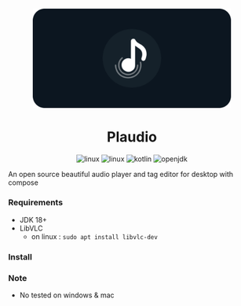<p style="text-align: center;">
<img width="80%" src="banner.png" alt=""/>
</p>

<h1 align="center">Plaudio</h1>

<p style="text-align: center;">
<img src="https://img.shields.io/badge/Linux-FCC624?style=for-the-badge&logo=linux&logoColor=black" alt="linux" />
<img src="https://img.shields.io/badge/Windows-0078D6?style=for-the-badge&logo=windows&logoColor=white" alt="linux" />
<img src="https://img.shields.io/badge/kotlin-%237F52FF.svg?style=for-the-badge&logo=kotlin&logoColor=white" alt="kotlin" />
<img src="https://img.shields.io/badge/OpenJDK-ED8B00?style=for-the-badge&logo=openjdk&logoColor=white" alt="openjdk" />
</p>

An open source beautiful audio player and tag editor for desktop with compose

### Requirements

- JDK 18+
- LibVLC
  - on linux : `sudo apt install libvlc-dev`


### Install


### Note

- No tested on windows & mac